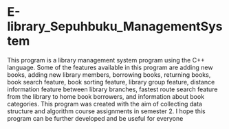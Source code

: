 # E-library_Sepuhbuku_ManagementSystem
This program is a library management system program using the C++ language. Some of the features available in this program are adding new books, adding new library members, borrowing books, returning books, book search feature, book sorting feature, library group feature, distance information feature between library branches, fastest route search feature from the library to home book borrowers, and information about book categories.
This program was created with the aim of collecting data structure and algorithm course assignments in semester 2. I hope this program can be further developed and be useful for everyone
